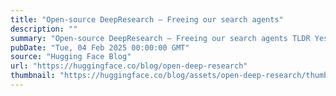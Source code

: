 ```yaml
---
title: "Open-source DeepResearch – Freeing our search agents"
description: ""
summary: "Open-source DeepResearch – Freeing our search agents TLDR Yesterday, OpenAI released Deep Research, ..."
pubDate: "Tue, 04 Feb 2025 00:00:00 GMT"
source: "Hugging Face Blog"
url: "https://huggingface.co/blog/open-deep-research"
thumbnail: "https://huggingface.co/blog/assets/open-deep-research/thumbnail.png"
---
```



